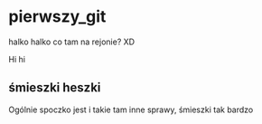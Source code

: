 # pierwszy_git

halko halko 
co tam na rejonie?
XD


Hi hi

## śmieszki heszki 
Ogólnie spoczko jest i takie tam inne sprawy, śmieszki tak bardzo
